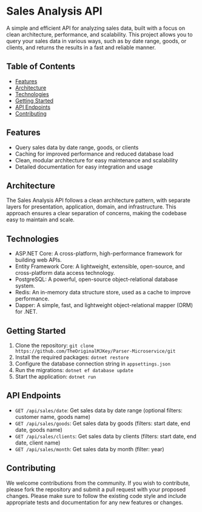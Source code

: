 Sales Analysis API
=================

A simple and efficient API for analyzing sales data, built with a focus on clean architecture, performance, and scalability. This project allows you to query your sales data in various ways, such as by date range, goods, or clients, and returns the results in a fast and reliable manner.

Table of Contents
-----------------

* [Features](#features)
* [Architecture](#architecture)
* [Technologies](#technologies)
* [Getting Started](#getting-started)
* [API Endpoints](#api-endpoints)
* [Contributing](#contributing)

Features
--------

* Query sales data by date range, goods, or clients
* Caching for improved performance and reduced database load
* Clean, modular architecture for easy maintenance and scalability
* Detailed documentation for easy integration and usage

Architecture
------------

The Sales Analysis API follows a clean architecture pattern, with separate layers for presentation, application, domain, and infrastructure. This approach ensures a clear separation of concerns, making the codebase easy to maintain and scale.

Technologies
------------

* ASP.NET Core: A cross-platform, high-performance framework for building web APIs.
* Entity Framework Core: A lightweight, extensible, open-source, and cross-platform data access technology.
* PostgreSQL: A powerful, open-source object-relational database system.
* Redis: An in-memory data structure store, used as a cache to improve performance.
* Dapper: A simple, fast, and lightweight object-relational mapper (ORM) for .NET.

Getting Started
---------------

1. Clone the repository: `git clone https://github.com/TheOriginalMJKey/Parser-Microservice/git`
2. Install the required packages: `dotnet restore`
3. Configure the database connection string in `appsettings.json`
4. Run the migrations: `dotnet ef database update`
5. Start the application: `dotnet run`

API Endpoints
-------------

* `GET /api/sales/date`: Get sales data by date range (optional filters: customer name, goods name)
* `GET /api/sales/goods`: Get sales data by goods (filters: start date, end date, goods name)
* `GET /api/sales/clients`: Get sales data by clients (filters: start date, end date, client name)
* `GET /api/sales/month`: Get sales data by month (filter: year)

Contributing
------------

We welcome contributions from the community. If you wish to contribute, please fork the repository and submit a pull request with your proposed changes. Please make sure to follow the existing code style and include appropriate tests and documentation for any new features or changes.
